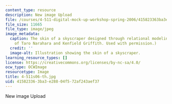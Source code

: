 ```yaml
---
content_type: resource
description: New image Upload
file: /courses/4-511-digital-mock-up-workshop-spring-2006/415823363ba3e28804f572af243aef37_4-511s06-th.jpg
file_size: 11665
file_type: image/jpeg
image_metadata:
  caption: The skin of a skyscraper designed through relational modeling. (Image courtesy
    of Taro Narahara and Kenfield Griffith. Used with permission.)
  credit: ''
  image-alt: Illustration showing the skin of a skyscraper.
learning_resource_types: []
license: https://creativecommons.org/licenses/by-nc-sa/4.0/
ocw_type: OCWImage
resourcetype: Image
title: 4-511s06-th.jpg
uid: 41582336-3ba3-e288-04f5-72af243aef37
---
```

New image Upload